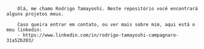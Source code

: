         Olá, me chamo Rodrigo Tamayoshi. Neste repositório você encontrará alguns projetos meus.
        
        Caso queira entrar em contato, ou ver mais sobre mim, aqui está o meu linkedin: 
        - https://www.linkedin.com/in/rodrigo-tamayoshi-campagnaro-31a52b203/
